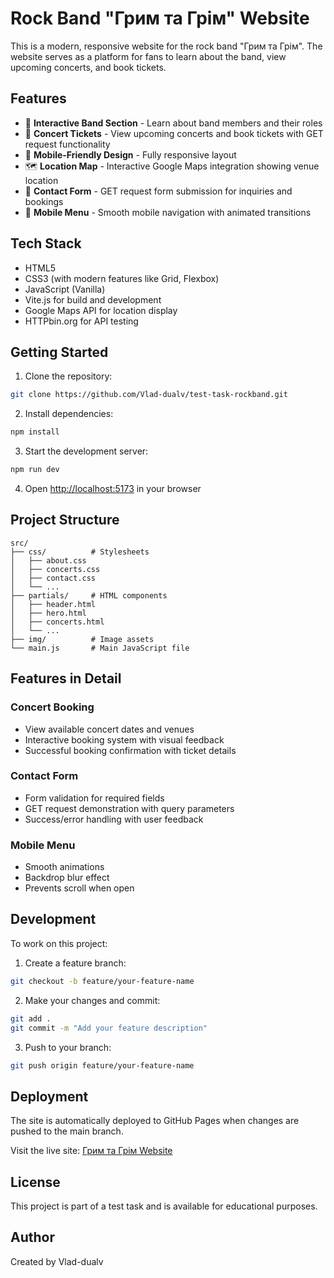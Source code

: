 # Rock Band "Грим та Грім" Website

This is a modern, responsive website for the rock band "Грим та Грім". The
website serves as a platform for fans to learn about the band, view upcoming
concerts, and book tickets.

## Features

- 🎸 **Interactive Band Section** - Learn about band members and their roles
- 🎫 **Concert Tickets** - View upcoming concerts and book tickets with GET
  request functionality
- 📱 **Mobile-Friendly Design** - Fully responsive layout
- 🗺️ **Location Map** - Interactive Google Maps integration showing venue
  location
- 📝 **Contact Form** - GET request form submission for inquiries and bookings
- 🍔 **Mobile Menu** - Smooth mobile navigation with animated transitions

## Tech Stack

- HTML5
- CSS3 (with modern features like Grid, Flexbox)
- JavaScript (Vanilla)
- Vite.js for build and development
- Google Maps API for location display
- HTTPbin.org for API testing

## Getting Started

1. Clone the repository:

```bash
git clone https://github.com/Vlad-dualv/test-task-rockband.git
```

2. Install dependencies:

```bash
npm install
```

3. Start the development server:

```bash
npm run dev
```

4. Open [http://localhost:5173](http://localhost:5173) in your browser

## Project Structure

```
src/
├── css/          # Stylesheets
│   ├── about.css
│   ├── concerts.css
│   ├── contact.css
│   └── ...
├── partials/     # HTML components
│   ├── header.html
│   ├── hero.html
│   ├── concerts.html
│   └── ...
├── img/          # Image assets
└── main.js       # Main JavaScript file
```

## Features in Detail

### Concert Booking

- View available concert dates and venues
- Interactive booking system with visual feedback
- Successful booking confirmation with ticket details

### Contact Form

- Form validation for required fields
- GET request demonstration with query parameters
- Success/error handling with user feedback

### Mobile Menu

- Smooth animations
- Backdrop blur effect
- Prevents scroll when open

## Development

To work on this project:

1. Create a feature branch:

```bash
git checkout -b feature/your-feature-name
```

2. Make your changes and commit:

```bash
git add .
git commit -m "Add your feature description"
```

3. Push to your branch:

```bash
git push origin feature/your-feature-name
```

## Deployment

The site is automatically deployed to GitHub Pages when changes are pushed to
the main branch.

Visit the live site:
[Грим та Грім Website](https://vlad-dualv.github.io/test-task-rockband/)

## License

This project is part of a test task and is available for educational purposes.

## Author

Created by Vlad-dualv
